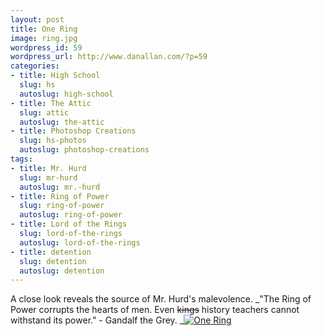 ```yaml
---
layout: post
title: One Ring
image: ring.jpg
wordpress_id: 59
wordpress_url: http://www.danallan.com/?p=59
categories:
- title: High School
  slug: hs
  autoslug: high-school
- title: The Attic
  slug: attic
  autoslug: the-attic
- title: Photoshop Creations
  slug: hs-photos
  autoslug: photoshop-creations
tags:
- title: Mr. Hurd
  slug: mr-hurd
  autoslug: mr.-hurd
- title: Ring of Power
  slug: ring-of-power
  autoslug: ring-of-power
- title: Lord of the Rings
  slug: lord-of-the-rings
  autoslug: lord-of-the-rings
- title: detention
  slug: detention
  autoslug: detention
---
```


A close look reveals the source of Mr. Hurd's malevolence.
_"The Ring of Power corrupts the hearts of men.  Even <span style="text-decoration: line-through;">kings</span> history teachers cannot withstand its power." - Gandalf the Grey. _[![](http://www.danallan.com/wp-content/uploads/2008/08/ring.jpg "One Ring")](http://www.danallan.com/wp-content/uploads/2008/08/ring.jpg)
